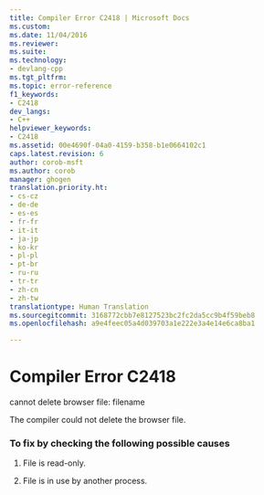 ```yaml
---
title: Compiler Error C2418 | Microsoft Docs
ms.custom: 
ms.date: 11/04/2016
ms.reviewer: 
ms.suite: 
ms.technology:
- devlang-cpp
ms.tgt_pltfrm: 
ms.topic: error-reference
f1_keywords:
- C2418
dev_langs:
- C++
helpviewer_keywords:
- C2418
ms.assetid: 00e4690f-04a0-4159-b358-b1e0664102c1
caps.latest.revision: 6
author: corob-msft
ms.author: corob
manager: ghogen
translation.priority.ht:
- cs-cz
- de-de
- es-es
- fr-fr
- it-it
- ja-jp
- ko-kr
- pl-pl
- pt-br
- ru-ru
- tr-tr
- zh-cn
- zh-tw
translationtype: Human Translation
ms.sourcegitcommit: 3168772cbb7e8127523bc2fc2da5cc9b4f59beb8
ms.openlocfilehash: a9e4feec05a4d039703a1e222e3a4e14e6ca8ba1

---
```

# Compiler Error C2418
cannot delete browser file: filename  
  
 The compiler could not delete the browser file.  
  
### To fix by checking the following possible causes  
  
1.  File is read-only.  
  
2.  File is in use by another process.


<!--HONumber=Jan17_HO1-->


